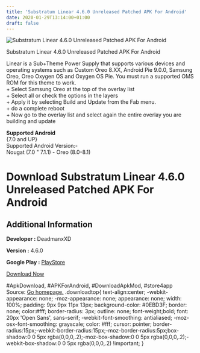 ```yaml
---
title: 'Substratum Linear 4.6.0 Unreleased Patched APK For Android'
date: 2020-01-29T13:14:00+01:00
draft: false
---
```


![Substratum Linear 4.6.0 Unreleased Patched APK For Android](https://i2.wp.com/apkhome.net/wp-content/uploads/2018/12/Substratum-Linear-4.6.0.png "Substratum Linear 4.6.0 Unreleased Patched APK For Android")

  

Substratum Linear 4.6.0 Unreleased Patched APK For Android

Linear is a Sub+Theme Power Supply that supports various devices and operating systems such as Custom Oreo 8.XX, Android Pie 9.0.0, Samsung Oreo, Oreo Oxygen OS and Oxygen OS Pie. You must run a supported OMS ROM for this theme to work.  
\+ Select Samsung Oreo at the top of the overlay list  
\+ Select all or check the options in the layers  
\+ Apply it by selecting Build and Update from the Fab menu.  
\+ do a complete reboot  
\+ Now go to the overlay list and select again the entire overlay you are building and update

**Supported Android**  
{7.0 and UP}  
Supported Android Version:-  
Nougat (7.0 " 7.1.1) - Oreo (8.0-8.1)

Download Substratum Linear 4.6.0 Unreleased Patched APK For Android
===================================================================

Additional Information
----------------------

**Developer :** DeadmanxXD

**Version :** 4.6.0

**Google Play :** [PlayStore](https://play.google.com/store/apps/details?id=com.samsoft.linear)

  

[Download Now](https://store4app.co/post/substratum-linear-4-6-0-unreleased-patched-apk-for-android_1573671314)

  
#ApkDownload, #APKForAndroid, #DownloadApkMod, #store4app  
Source: [Go homepage.](https://store4app.co/post/substratum-linear-4-6-0-unreleased-patched-apk-for-android_1573671314) .downloadtop{ text-align:center; -webkit-appearance: none; -moz-appearance: none; appearance: none; width: 100%; padding: 9px 9px 11px 13px; background-color: #0EBD3F; border: none; color:#fff; border-radius: 3px; outline: none; font-weight;bold; font: 20px 'Open Sans', sans-serif; -webkit-font-smoothing: antialiased; -moz-osx-font-smoothing: grayscale; color: #fff; cursor: pointer; border-radius:15px;-webkit-border-radius:15px;-moz-border-radius:5px;box-shadow:0 0 5px rgba(0,0,0,.2);-moz-box-shadow:0 0 5px rgba(0,0,0,.2);-webkit-box-shadow:0 0 5px rgba(0,0,0,.2) !important; }
